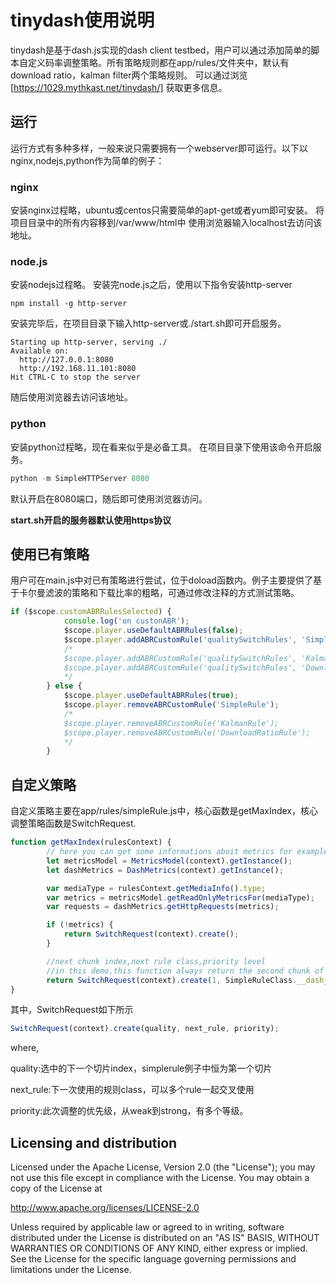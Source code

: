 # tinydash使用说明 #

tinydash是基于dash.js实现的dash client testbed，用户可以通过添加简单的脚本自定义码率调整策略。所有策略规则都在app/rules/文件夹中，默认有download ratio，kalman filter两个策略规则。
可以通过浏览
[https://1029.mythkast.net/tinydash/]
获取更多信息。

## 运行 ##

运行方式有多种多样，一般来说只需要拥有一个webserver即可运行。以下以nginx,nodejs,python作为简单的例子：

### nginx ###

安装nginx过程略，ubuntu或centos只需要简单的apt-get或者yum即可安装。
将项目目录中的所有内容移到/var/www/html中
使用浏览器输入localhost去访问该地址。

### node.js ###

安装nodejs过程略。
安装完node.js之后，使用以下指令安装http-server
```
npm install -g http-server
```
安装完毕后，在项目目录下输入http-server或./start.sh即可开启服务。
```
Starting up http-server, serving ./
Available on:
  http://127.0.0.1:8080
  http://192.168.11.101:8080
Hit CTRL-C to stop the server
```
随后使用浏览器去访问该地址。

### python ###

安装python过程略，现在看来似乎是必备工具。
在项目目录下使用该命令开启服务。

```python
python -m SimpleHTTPServer 8080
```

默认开启在8080端口，随后即可使用浏览器访问。

**start.sh开启的服务器默认使用https协议**

## 使用已有策略 ##
用户可在main.js中对已有策略进行尝试，位于doload函数内。例子主要提供了基于卡尔曼滤波的策略和下载比率的粗略，可通过修改注释的方式测试策略。
```js
if ($scope.customABRRulesSelected) {
            console.log('on custonABR');
            $scope.player.useDefaultABRRules(false);
            $scope.player.addABRCustomRule('qualitySwitchRules', 'SimpleRule', SimpleRule);
            /*
            $scope.player.addABRCustomRule('qualitySwitchRules', 'KalmanRule', KalmanRule);
            $scope.player.addABRCustomRule('qualitySwitchRules', 'DownloadRatioRule', DownloadRatioRule);
            */
        } else {
            $scope.player.useDefaultABRRules(true);
            $scope.player.removeABRCustomRule('SimpleRule');
            /*
            $scope.player.removeABRCustomRule('KalmanRule');
            $scope.player.removeABRCustomRule('DownloadRatioRule');
            */
        }
```

## 自定义策略 ##
自定义策略主要在app/rules/simpleRule.js中，核心函数是getMaxIndex，核心调整策略函数是SwitchRequest.

```js
function getMaxIndex(rulesContext) {
        // here you can get some informations aboit metrics for example, to implement the rule
        let metricsModel = MetricsModel(context).getInstance();
        let dashMetrics = DashMetrics(context).getInstance();

        var mediaType = rulesContext.getMediaInfo().type;
        var metrics = metricsModel.getReadOnlyMetricsFor(mediaType);
        var requests = dashMetrics.getHttpRequests(metrics);

        if (!metrics) {
            return SwitchRequest(context).create();
        }

        //next chunk index,next rule class,priority level
        //in this demo,this function always return the second chunk of next bitrate chunks.
        return SwitchRequest(context).create(1, SimpleRuleClass.__dashjs_factory_name, SwitchRequest.PRIORITY.STRONG);
}
```

其中，SwitchRequest如下所示

```js
SwitchRequest(context).create(quality, next_rule, priority);
```

where,

quality:选中的下一个切片index，simplerule例子中恒为第一个切片

next_rule:下一次使用的规则class，可以多个rule一起交叉使用

priority:此次调整的优先级，从weak到strong，有多个等级。

## Licensing and distribution ##

Licensed under the Apache License, Version 2.0 (the "License");
you may not use this file except in compliance with the License.
You may obtain a copy of the License at

  http://www.apache.org/licenses/LICENSE-2.0

Unless required by applicable law or agreed to in writing, software
distributed under the License is distributed on an "AS IS" BASIS,
WITHOUT WARRANTIES OR CONDITIONS OF ANY KIND, either express or implied.
See the License for the specific language governing permissions and
limitations under the License.